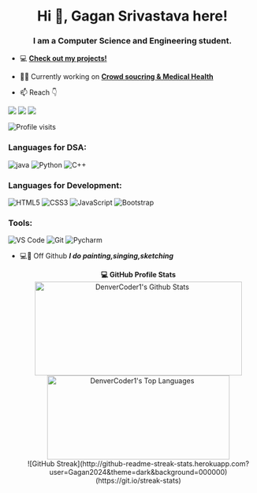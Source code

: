 <h1 align="center">Hi 👋, Gagan Srivastava here!</h1>
<h3 align="center">I am a Computer Science and Engineering student.</h3>

- 💻 **[Check out my projects!](https://github.com/Gagan2024?tab=repositories)**

- 👨‍💻 Currently working on **[Crowd soucring & Medical Health](https://github.com/Gagan2024)**

- 📫 Reach 👇<br>

[![](https://img.shields.io/badge/-Gagan2024-blue?style=for-the-badge&logo=Linkedin&logoColor=white&link=https://www.linkedin.com/in/gagan-srivastava-488254209/)](https://www.linkedin.com/in/gagan-srivastava-488254209/)
[![](https://img.shields.io/badge/-gagansrivastava2024@gmail.com-c14438?style=for-the-badge&logo=gmail&logoColor=white&link=mailto:gagansrivastava)](mailto:gagansrivastava2024@gmail.com)
[![](https://img.shields.io/badge/-gagan2024-171515?style=for-the-badge&logo=github&logoColor=white)](https://github.com/Gagan2024)


![Profile visits](https://visitor-badge.laobi.icu/badge?page_id=gagan2024)


### Languages for DSA:
![java](https://img.shields.io/badge/Java-ED8B00?style=for-the-badge&logo=java&logoColor=white)
![Python](https://img.shields.io/badge/Python-FFD43B?style=for-the-badge&logo=python&logoColor=darkgreen)
![C++](https://img.shields.io/badge/-C++-00599C?style=for-the-badge&logo=c%2B%2B)
### Languages for Development:
![HTML5](https://img.shields.io/badge/-HTML5-E34F26?style=for-the-badge&logo=html5&logoColor=white)
![CSS3](https://img.shields.io/badge/-CSS3-1572B6?style=for-the-badge&logo=css3)
![JavaScript](https://img.shields.io/badge/-JavaScript-black?style=for-the-badge&logo=javascript)
![Bootstrap](https://img.shields.io/badge/Bootstrap-563D7C?style=for-the-badge&logo=bootstrap&logoColor=white)
### Tools:
![VS Code](https://img.shields.io/badge/Visual_Studio_Code-5D1A60?style=for-the-badge&logo=visual%20studio%20code&logoColor=white) 
![Git](https://img.shields.io/badge/Git-682181?style=for-the-badge&logo=git&logoColor=white) 
![Pycharm](https://img.shields.io/badge/PyCharm-000000.svg?&style=for-the-badge&logo=PyCharm&logoColor=white)

- 💻🔌 Off Github ***I do painting,singing,sketching***

  <summary style="text-align : center"><b>💻 GitHub Profile Stats</b>
  <br/>
    <a href="https://github.com/gagan2024/github-readme-stats"><img alt="DenverCoder1's Github Stats" src="https://denvercoder1-github-readme-stats.vercel.app/api/?username=gagan2024&show_icons=true&count_private=true&theme=react&hide_border=true&bg_color=1F222E&title_color=F85D7F&icon_color=F8D866" height="190px" width="420px"/></a>
  <a href="https://github.com/gagan2024/github-readme-stats"><img alt="DenverCoder1's Top Languages" src="https://github-readme-stats.vercel.app/api/top-langs/?username=gagan2024&langs_count=8&layout=compact&theme=react&hide_border=true&bg_color=1F222E&title_color=F85D7F&icon_color=F8D866&hide=Jupyter%20Notebook" height="170px" width="370px"/></a>
  <br/>
  ![GitHub Streak](http://github-readme-streak-stats.herokuapp.com?user=Gagan2024&theme=dark&background=000000)(https://git.io/streak-stats)
  </summary>








